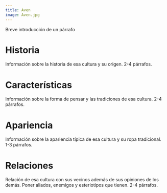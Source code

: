 ```yaml
---
title: Aven
image: Aven.jpg
---
```


Breve introducción de un párrafo

# Historia

Información sobre la historia de esa cultura y su origen. 2-4 párrafos.

# Características

Información sobre la forma de pensar y las tradiciones de esa cultura. 2-4 párrafos.

# Apariencia

Información sobre la apariencia típica de esa cultura y su ropa tradicional. 1-3 párrafos.

# Relaciones

Relación de esa cultura con sus vecinos además de sus opiniones de los demás. Poner aliados, enemigos y esteriotipos que tienen. 2-4 párrafos.

# 
